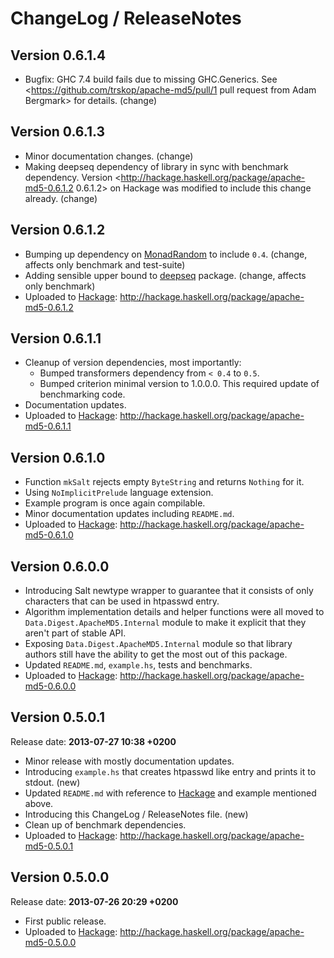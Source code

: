 # ChangeLog / ReleaseNotes


## Version 0.6.1.4

* Bugfix: GHC 7.4 build fails due to missing GHC.Generics. See
  <https://github.com/trskop/apache-md5/pull/1 pull request from Adam Bergmark>
  for details. (change)


## Version 0.6.1.3

* Minor documentation changes. (change)
* Making deepseq dependency of library in sync with benchmark dependency.
  Version <http://hackage.haskell.org/package/apache-md5-0.6.1.2 0.6.1.2> on
  Hackage was modified to include this change already. (change)


## Version 0.6.1.2

* Bumping up dependency on [MonadRandom][] to include `0.4`. (change, affects
  only benchmark and test-suite)
* Adding sensible upper bound to [deepseq][] package. (change, affects
  only benchmark)
* Uploaded to [Hackage][]:
  <http://hackage.haskell.org/package/apache-md5-0.6.1.2>


## Version 0.6.1.1

* Cleanup of version dependencies, most importantly:
    * Bumped transformers dependency from `< 0.4` to `0.5`.
    * Bumped criterion minimal version to 1.0.0.0. This required update of
      benchmarking code.
* Documentation updates.
* Uploaded to [Hackage][]:
  <http://hackage.haskell.org/package/apache-md5-0.6.1.1>


## Version 0.6.1.0

* Function `mkSalt` rejects empty `ByteString` and returns `Nothing` for it.
* Using `NoImplicitPrelude` language extension.
* Example program is once again compilable.
* Minor documentation updates including `README.md`.
* Uploaded to [Hackage][]:
  <http://hackage.haskell.org/package/apache-md5-0.6.1.0>


## Version 0.6.0.0

* Introducing Salt newtype wrapper to guarantee that it consists of only
  characters that can be used in htpasswd entry.
* Algorithm implementation details and helper functions were all moved to
  `Data.Digest.ApacheMD5.Internal` module to make it explicit that they aren't
  part of stable API.
* Exposing `Data.Digest.ApacheMD5.Internal` module so that library authors
  still have the ability to get the most out of this package.
* Updated `README.md`, `example.hs`, tests and benchmarks.
* Uploaded to [Hackage][]:
  <http://hackage.haskell.org/package/apache-md5-0.6.0.0>


## Version 0.5.0.1

Release date: **2013-07-27 10:38 +0200**

* Minor release with mostly documentation updates.
* Introducing `example.hs` that creates htpasswd like entry and prints it to
  stdout. (new)
* Updated `README.md` with reference to [Hackage][] and example mentioned
  above.
* Introducing this ChangeLog / ReleaseNotes file. (new)
* Clean up of benchmark dependencies.
* Uploaded to [Hackage][]:
  <http://hackage.haskell.org/package/apache-md5-0.5.0.1>


## Version 0.5.0.0

Release date: **2013-07-26 20:29 +0200**

* First public release.
* Uploaded to [Hackage][]:
  <http://hackage.haskell.org/package/apache-md5-0.5.0.0>


[Hackage]:
  http://hackage.haskell.org/
  "HackageDB (or just Hackage) is a collection of releases of Haskell packages."
[MonadRandom]:
  http://hackage.haskell.org/package/MonadRandom
  "Hackage: MonadRandom package."
[deepseq]:
  http://hackage.haskell.org/package/deepseq
  "Hackage: deepseq package."
